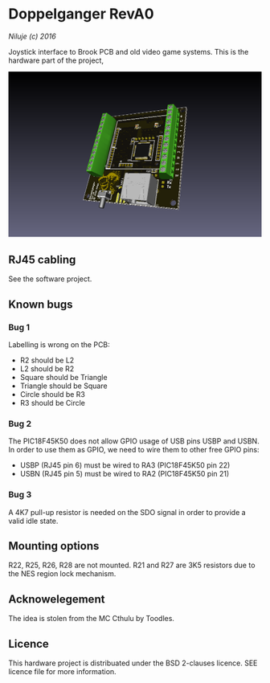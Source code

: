 # Doppelganger RevA0
_Niluje (c) 2016_

Joystick interface to Brook PCB and old video game systems.
This is the hardware part of the project,

![alt tag](/render/0.75doite_top.png?raw=true "Kicad render")

## RJ45 cabling

See the software project.

## Known bugs

### Bug 1
Labelling is wrong on the PCB:
* R2 should be L2
* L2 should be R2
* Square should be Triangle
* Triangle should be Square
* Circle should be R3
* R3 should be Circle

### Bug 2
The PIC18F45K50 does not allow GPIO usage of USB pins USBP and USBN. In order to use them as GPIO, we need to wire them to other free GPIO pins:
* USBP (RJ45 pin 6) must be wired to RA3 (PIC18F45K50 pin 22)
* USBN (RJ45 pin 5) must be wired to RA2 (PIC18F45K50 pin 21)

### Bug 3
A 4K7 pull-up resistor is needed on the SDO signal in order to provide a valid idle state.

## Mounting options

R22, R25, R26, R28 are not mounted.
R21 and R27 are 3K5 resistors due to the NES region lock mechanism.

## Acknowelegement

The idea is stolen from the MC Cthulu by Toodles.

## Licence

This hardware project is distribuated under the BSD 2-clauses licence.
SEE licence file for more information.
